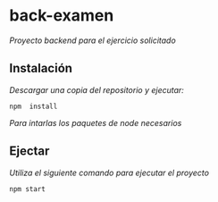 # back-examen
_Proyecto backend para el ejercicio solicitado_

## Instalación

_Descargar una copia del repositorio y ejecutar:_
```
npm  install
```
_Para intarlas los paquetes de node necesarios_

## Ejectar
_Utiliza el siguiente comando para ejecutar el proyecto_
```
npm start
```

